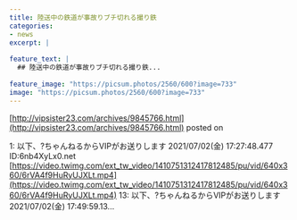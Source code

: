 ```yaml
---
title: 陸送中の鉄道が事故りブチ切れる撮り鉄
categories:
- news
excerpt: |
  
feature_text: |
  ## 陸送中の鉄道が事故りブチ切れる撮り鉄...
  
feature_image: "https://picsum.photos/2560/600?image=733"
image: "https://picsum.photos/2560/600?image=733"
---
```


[http://vipsister23.com/archives/9845766.html](http://vipsister23.com/archives/9845766.html)
posted on 

<!--more-->

1: 以下、?ちゃんねるからVIPがお送りします 2021/07/02(金) 17:27:48.477 ID:6nb4XyLx0.net [https://video.twimg.com/ext_tw_video/1410751312417812485/pu/vid/640x360/6rVA4f9HuRyUJXLt.mp4](https://video.twimg.com/ext_tw_video/1410751312417812485/pu/vid/640x360/6rVA4f9HuRyUJXLt.mp4) 13: 以下、?ちゃんねるからVIPがお送りします 2021/07/02(金) 17:49:59.13...
